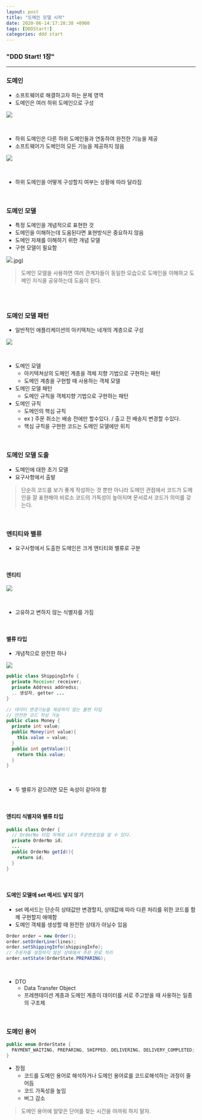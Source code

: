 ```yaml
---
layout: post
title: "도메인 모델 시작"
date: 2020-06-14:17:28:38 +0900
tags: [DDDStart!]
categories: ddd start
---
```


### "DDD Start! 1장"

---

### 도메인

- 소프트웨어로 해결하고자 하는 문제 영역
- 도메인은 여러 하위 도메인으로 구성 

<!-- more -->
![](1.png) 

<br>

- 하위 도메인은 다른 하위 도메인들과 연동하여 완전한 기능을 제공 
- 소프트웨어가 도메인의 모든 기능을 제공하지 않음 

![](2.png) 

<br>

- 하위 도메인을 어떻게 구성할지 여부는 상황에 따라 달라짐 

<br>

### 도메인 모델 

- 특정 도메인을 개념적으로 표현한 것 
- 도메인을 이해하는데 도움된다면 표현방식은 중요하지 않음 
- 도메인 자체를 이해하기 위한 개념 모델 
- 구현 모델이 필요함 

![](3).jpg) 

> 도메인 모델을 사용하면 여러 관계자들이 동일한 모습으로 도메인을 이해하고 도메인 지식을 공유하는데 도움이 된다. 

<br>

<br>

### 도메인 모델 패턴 

- 일반적인 애플리케이션의 아키텍처는 네개의 계층으로 구성 

![](4.png) 

<br>

- 도메인 모델 
  - 아키텍쳐상의 도메인 계층을 객체 지향 기법으로 구현하는 패턴 
  - 도메인 계층을 구현할 때 사용하는 객체 모델 
- 도메인 모델 패턴 
  - 도메인 규칙을 객체지향 기법으로 구현하는 패턴 
- 도메인 규칙 
  - 도메인의 핵심 규칙 
  - ex ) 주문 취소는 배송 전에만 할수있다. / 출고 전 배송지 변경할 수있다. 
  - 핵심 규칙을 구현한 코드는 도메인 모델에만 위치

<br>

### 도메인 모델 도출 

- 도메인에 대한 초기 모델 
- 요구사항에서 출발 

> 단순히 코드를 보기 좋게 작성하는 것 뿐만 아니라 도메인 관점에서 코드가 도메인을 잘 표현해야 비로소 코드의 가독성이 높아지며 문서로서 코드가 의미를 갖는다. 

<br>

### 엔티티와 밸류 

- 요구사항에서 도출한 도메인은 크게 엔티티와 밸류로 구분 

<br>

#### 엔티티

![](5.png) 

<br>

- 고유하고 변하지 않는 식별자를 가짐 

<br>

#### 밸류 타입 

- 개념적으로 완전한 하나 

![](6.png) 

```java
public class ShippingInfo {
  private Receiver receiver;
  private Address addredss;
  .. 생성자, getter ... 
}
```

```java
// 데이터 변경기능을 제공하지 않는 불변 타입 
// 안전한 코드 작성 가능 
public class Money {
  private int value;
  public Money(int value){
    this.value = value;
  }
  public int getValue(){
    return this.value;
  }
}
```

<br>

- 두 밸류가 같으려면 모든 속성이 같아야 함 

<br>

#### 엔티티 식별자와 밸류 타입 

```java
public class Order {
  // OrderNo 타입 자체로 id가 주문번호임을 알 수 있다. 
  private OrderNo id;
  ... 
  public OrderNo getId(){
    return id;
  }
}
```

<Br>

#### 도메인 모델에 set 메서드 넣지 않기

- set 메서드는 단순히 상태값만 변경할지, 상태값에 따라 다른 처리를 위한 코드를 함께 구현할지 애매함
- 도메인 객체를 생성할 때 완전한 상태가 아닐수 있음 

```java
Order order = new Order();
order.setOrderLine(lines);
order.setShippingInfo(shippingInfo);
// 주문자를 설정하지 않은 상태에서 주문 완료 처리 
order.setState(OrderState.PREPARING);
```

<br>

- DTO 
  - Data Transfer Object 
  - 프레젠테이션 계층과 도메인 계층이 데이터를 서로 주고받을 때 사용하는 일종의 구조체 

<br>

### 도메인 용어

```java
public enum OrderState {
  PAYMENT_WAITING, PREPARING, SHIPPED, DELIVERING, DELIVERY_COMPLETED;
}
```

- 장점
  - 코드를 도메인 용어로 해석하거나 도메인 용어로를 코드로해석하는 과정이 줄어듬
  - 코드 가독성을 높임
  - 버그 감소

> 도메인 용어에 알맞은 단어를 찾는 시간을 아까워 하지 말자.

<br>

